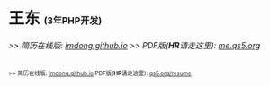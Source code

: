 # 王东 <span style="font-size: initial;">(3年PHP开发)</span>

###### >> 简历在线版: [imdong.github.io](https://imdong.github.io/) >> PDF版(**HR**请走这里): [me.qs5.org](https://me.qs5.org/?github.io "请下载/打印此份")

<span style="font-size: x-small;"> >> 简历在线版: [imdong.github.io](https://imdong.github.io/) PDF版(<b>HR</b>请走这里): [qs5.org/resume](https://qs5.org/resume "请下载/打印此份")</span>
